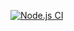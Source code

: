 [![Node.js CI](https://github.com/Chechoelgris/midudev-aprender-tdd/actions/workflows/node.js.yml/badge.svg)](https://github.com/Chechoelgris/midudev-aprender-tdd/actions/workflows/node.js.yml)

